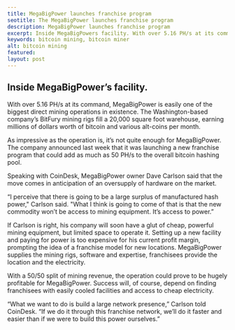 ```yaml
---
title: MegaBigPower launches franchise program
seotitle: The MegaBigPower launches franchise program
description: MegaBigPower launches franchise program
excerpt: Inside MegaBigPowers facility. With over 5.16 PH/s at its command
keywords: bitcoin mining, bitcoin miner
alt: bitcoin mining
featured: 
layout: post
---
```


<h2>Inside MegaBigPower’s facility.</h2>

<p>With over 5.16 PH/s at its command, MegaBigPower is easily one of the biggest direct mining operations in existence. The Washington-based company’s BitFury mining rigs fill a 20,000 square foot warehouse, earning millions of dollars worth of bitcoin and various alt-coins per month. <p>

<p>As impressive as the operation is, it’s not quite enough for MegaBigPower. The company announced last week that it was launching a new franchise program that could add as much as 50 PH/s to the overall bitcoin hashing pool.<p>

<p>Speaking with CoinDesk, MegaBigPower owner Dave Carlson said that the move comes in anticipation of an oversupply of hardware on the market.<p>

<p>“I perceive that there is going to be a large surplus of manufactured hash power," Carlson said. "What I think is going to come of that is that the new commodity won’t be access to mining equipment. It’s access to power.”<p>

<p>If Carlson is right, his company will soon have a glut of cheap, powerful mining equipment, but limited space to operate it. Setting up a new facility and paying for power is too expensive for his current profit margin, prompting the idea of a franchise model for new locations. MegaBigPower supplies the mining rigs, software and expertise, franchisees provide the location and the electricity.<p>

<p>With a 50/50 split of mining revenue, the operation could prove to be hugely profitable for MegaBigPower. Success will, of course, depend on finding franchisees with easily cooled facilities and access to cheap electricity.<p>

<p>“What we want to do is build a large network presence,” Carlson told CoinDesk. “If we do it through this franchise network, we’ll do it faster and easier than if we were to build this power ourselves.”<p>

